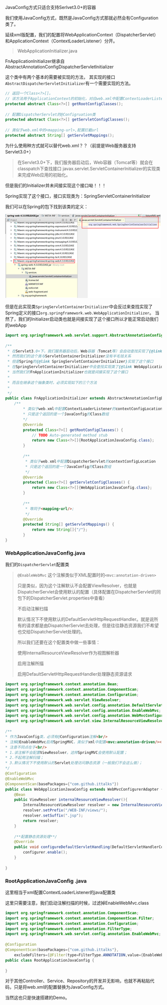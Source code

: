 JavaConfig方式只适合支持Serlvet3.0+的容器

我们使用JavaConfig方式，既然是JavaConfig方式那就必然会有Configuration类了。

延续xml版配置，我们的配置将WebApplicationContext（DispatcherServlet）和ApplicationContext（ContextLoaderListener）分开。


>WebApplicationInitializer.java

FnApplicationInitializer继承自AbstractAnnotationConfigDispatcherServletInitializer

这个类中有两个基本的需要被实现的方法，
其实现的接口`AbstractDispatcherServletInitializer`有一个需要实现的方法。

```java
// 返回一个Class<?>[]。
// 该方法用于ApplicationContext的初始化，对应web.xml中配置ContextLoaderListener的初始化参数：contextConfigLocation。只是这类是配置@Configruation的类，而不再是xml文件路径。
protected abstract Class<?>[] getRootConfigClasses();

// 配置DispatcherServlet的@Configruation类
protected abstract Class<?>[] getServletConfigClasses();

// 类似于web.xml中的<mapping-url>,配置拦截url
protected abstract String[] getServletMappings();
```

为什么使用种方式就可以替代web.xml？？（前提是Web服务器支持Servlet3.0+）

>在Servlet3.0+下，我们服务器启动后，Web容器（Tomcat等）就会在classpatch下查找接口 javax.servlet.ServletContainerInitializer的实现类来完成Web应用的初始化。

但是我们的Initializer并未间接实现这个接口呦！！！

Spring实现了这个接口，接口实现类为：SpringServletContainerInitializer

我们可以在Spring的包下找到该类的定义：

![](./images/SpringServletContainerInitializer.png)

但是在此实现类`SpringServletContainerInitializer`中会反过来查找实现了Spring定义的接口`org.springframework.web.WebApplicationInitializer`。
当然了，我们的Initializer启动类也就是间接实现了这个接口所以才能正常启动我们的webApp

```java
import org.springframework.web.servlet.support.AbstractAnnotationConfigDispatcherServletInitializer;

/**
 * 在Servlet3.0+下，我们服务器启动后，Web容器（Tomcat等）会自动查找实现了{@link javax.servlet.ServletContainerInitializer}接口的类来完成初始化（应该类似于替代web.xml）
 * 然而我们的这个类与ServletContainerInitializer没有半毛钱关系
 * 但是Spring的{@link SpringServletContainerInitializer}实现了这个接口
 * 在SpringServletContainerInitializer中会查找实现类了{@link WebApplicationInitializer}接口的类并将配置任务交给他们完成
 * 当然我们的FnApplicationInitializer也就是间接实现了这个接口
 * 
 * 而且在继承这个抽象类时，必须实现如下的三个方法
 *  
 */
public class FnApplicationInitializer extends AbstractAnnotationConfigDispatcherServletInitializer {
    /**
        * 类似于web.xml中配置ContextLoaderListener的contextConfigLocation
        * 只是这个返回的是一个JavaConfig的Class数组
        */
        @Override
        protected Class<?>[] getRootConfigClasses() {
            // TODO Auto-generated method stub
            return new Class<?>[]{RootApplicationJavaConfig.class};
        }
    
        /**
         * 类似于web.xml中配置DispatcherServlet的contextConfigLocation
         * 只是这个返回的是一个JavaConfig的Class数组
         */
        @Override
        protected Class<?>[] getServletConfigClasses() {
            return new Class<?>[]{WebApplicationJavaConfig.class};
        }
    
        /**
         * 等同于<mapping-url/>;
         */
        @Override
        protected String[] getServletMappings() {
            return new String[]{"/"};
        }
}
```

### WebApplicationJavaConfig.java

我们的`DispatcherServlet`配置类

> `@EnableWebMvc` 这个注解类似于XML配置时的`<mvc:annotation-driven>`
>
>只是类似，因为这个注解默认不会配置ViewResolver，也就是DispatcherServlet会使用默认的配置（具体配置在DispatcherServlet的同包下的DispatcherServlet.properties中查看）
> 
>不启动注解扫描
>
>默认情况下不使用默认的DefaultServletHttpRequestHandler。就是说所有的请求都是由DispatcherServlet去处理，但是往往静态资源我们不希望也交给DispatcherServlet处理的。
>
>所以我们还要在这个配置类中做一些事情：
>
>使用InternalResourceViewResolver作为视图解析器
>
>启用注解所描
>
>启用DefaultServletHttpRequestHandler处理静态资源请求

```java
import org.springframework.context.annotation.Bean;
import org.springframework.context.annotation.ComponentScan;
import org.springframework.context.annotation.Configuration;
import org.springframework.web.servlet.ViewResolver;
import org.springframework.web.servlet.config.annotation.DefaultServletHandlerConfigurer;
import org.springframework.web.servlet.config.annotation.EnableWebMvc;
import org.springframework.web.servlet.config.annotation.WebMvcConfigurerAdapter;
import org.springframework.web.servlet.view.InternalResourceViewResolver;

/**
* 作为JavaConfig类，必须有@Configuration注解<br/>
* 注解@EnableWebMvc启用SpringMVC，类似于xml中配置<mvc:annotation-driven/><br/>
* 注意不同点在于<br/>
* 1.该注解不会配置ViewResolver。这样SpringMVC会使用默认配置；
* 2.不起用注解扫描；
* 3.默认情况下不使用默认的Servlet处理访问静态资源（一般我们不会这么做）；
*/
@Configuration
@EnableWebMvc
@ComponentScan(basePackages={"com.github.ittalks"})
public class WebApplicationJavaConfig extends WebMvcConfigurerAdapter {
    @Bean
    public ViewResolver internalResourceViewResolver(){
        InternalResourceViewResolver resolver = new InternalResourceViewResolver();
        resolver.setPrefix("/WEB-INF/views/");
        resolver.setSuffix(".jsp");
        return resolver;
    }
    
    /**配置静态资源处理**/
    @Override
    public void configureDefaultServletHandling(DefaultServletHandlerConfigurer configurer) {
        configurer.enable();
    }

}
```

### RootApplicationJavaConfig .java
这里相当于xml配置ContextLoaderListener的java配置类

这里只需要注意，我们启动注解扫描的时候，过滤掉EnableWebMvc.class

```java
import org.springframework.context.annotation.ComponentScan;
import org.springframework.context.annotation.ComponentScan.Filter;
import org.springframework.context.annotation.Configuration;
import org.springframework.context.annotation.FilterType;
import org.springframework.web.servlet.config.annotation.EnableWebMvc;

@Configuration
@ComponentScan(basePackages={"com.github.ittalks"},
    excludeFilters={@Filter(type=FilterType.ANNOTATION,value={EnableWebMvc.class})})
public class RootApplicationJavaConfig {

}
```

对于其他Controller、Service、Repository的开发并无影响，也就不再粘贴代码，只是将web.xml的配置替换为JavaConfig方式。

当然这也只是快速搭建的Demo。